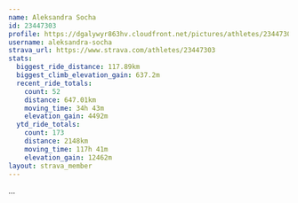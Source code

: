 ```yaml
---
name: Aleksandra Socha
id: 23447303
profile: https://dgalywyr863hv.cloudfront.net/pictures/athletes/23447303/14745546/4/large.jpg
username: aleksandra-socha
strava_url: https://www.strava.com/athletes/23447303
stats:
  biggest_ride_distance: 117.89km
  biggest_climb_elevation_gain: 637.2m
  recent_ride_totals:
    count: 52
    distance: 647.01km
    moving_time: 34h 43m
    elevation_gain: 4492m
  ytd_ride_totals:
    count: 173
    distance: 2148km
    moving_time: 117h 41m
    elevation_gain: 12462m
layout: strava_member
--- 
```

...
